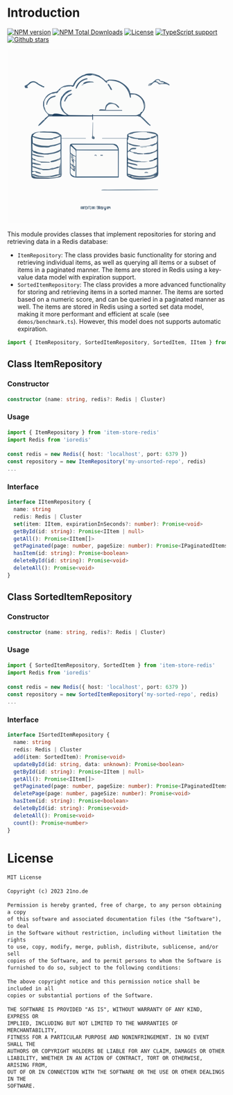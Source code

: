 # Introduction
[![NPM version](https://badgen.net/npm/v/item-store-redis)](https://www.npmjs.com/package/item-store-redis)
[![NPM Total Downloads](https://badgen.net/npm/dt/item-store-redis)](https://www.npmjs.com/package/item-store-redis)
[![License](https://badgen.net/npm/license/item-store-redis)](https://www.npmjs.com/package/item-store-redis)
[![TypeScript support](https://badgen.net/npm/types/item-store-redis)](https://www.npmjs.com/package/item-store-redis)
[![Github stars](https://badgen.net/github/stars/BackendStack21/item-store-redis?icon=github)](https://github.com/BackendStack21/item-store-redis.git)

<img src="illustration.svg" width="400">  

This module provides classes that implement repositories for storing and retrieving data in a Redis database:

- `ItemRepository`: The class provides basic functionality for storing and retrieving individual items, as well as querying all items or a subset of items in a paginated manner. The items are stored in Redis using a key-value data model with expiration support. 
- `SortedItemRepository`: The class provides a more advanced functionality for storing and retrieving items in a sorted manner. The items are sorted based on a numeric score, and can be queried in a paginated manner as well. The items are stored in Redis using a sorted set data model, making it more performant and efficient at scale (see `demos/benchmark.ts`). However, this model does not supports automatic expiration.

```ts
import { ItemRepository, SortedItemRepository, SortedItem, IItem } from 'item-store-redis'
```

## Class ItemRepository

### Constructor
```ts
constructor (name: string, redis?: Redis | Cluster)
```

### Usage
```ts
import { ItemRepository } from 'item-store-redis'
import Redis from 'ioredis'

const redis = new Redis({ host: 'localhost', port: 6379 })
const repository = new ItemRepository('my-unsorted-repo', redis)
...
```

### Interface
```ts
interface IItemRepository {
  name: string
  redis: Redis | Cluster
  set(item: IItem, expirationInSeconds?: number): Promise<void>
  getById(id: string): Promise<IItem | null>
  getAll(): Promise<IItem[]>
  getPaginated(page: number, pageSize: number): Promise<IPaginatedItems>
  hasItem(id: string): Promise<boolean>
  deleteById(id: string): Promise<void>
  deleteAll(): Promise<void>
}
```

## Class SortedItemRepository

### Constructor
```ts
constructor (name: string, redis?: Redis | Cluster)
```

### Usage
```ts
import { SortedItemRepository, SortedItem } from 'item-store-redis'
import Redis from 'ioredis'

const redis = new Redis({ host: 'localhost', port: 6379 })
const repository = new SortedItemRepository('my-sorted-repo', redis)
...
```

### Interface
```ts
interface ISortedItemRepository {
  name: string
  redis: Redis | Cluster
  add(item: SortedItem): Promise<void>
  updateById(id: string, data: unknown): Promise<boolean>
  getById(id: string): Promise<IItem | null>
  getAll(): Promise<IItem[]>
  getPaginated(page: number, pageSize: number): Promise<IPaginatedItems>
  deletePage(page: number, pageSize: number): Promise<void>
  hasItem(id: string): Promise<boolean>
  deleteById(id: string): Promise<void>
  deleteAll(): Promise<void>
  count(): Promise<number>
}
```

# License

```
MIT License

Copyright (c) 2023 21no.de

Permission is hereby granted, free of charge, to any person obtaining a copy
of this software and associated documentation files (the "Software"), to deal
in the Software without restriction, including without limitation the rights
to use, copy, modify, merge, publish, distribute, sublicense, and/or sell
copies of the Software, and to permit persons to whom the Software is
furnished to do so, subject to the following conditions:

The above copyright notice and this permission notice shall be included in all
copies or substantial portions of the Software.

THE SOFTWARE IS PROVIDED "AS IS", WITHOUT WARRANTY OF ANY KIND, EXPRESS OR
IMPLIED, INCLUDING BUT NOT LIMITED TO THE WARRANTIES OF MERCHANTABILITY,
FITNESS FOR A PARTICULAR PURPOSE AND NONINFRINGEMENT. IN NO EVENT SHALL THE
AUTHORS OR COPYRIGHT HOLDERS BE LIABLE FOR ANY CLAIM, DAMAGES OR OTHER
LIABILITY, WHETHER IN AN ACTION OF CONTRACT, TORT OR OTHERWISE, ARISING FROM,
OUT OF OR IN CONNECTION WITH THE SOFTWARE OR THE USE OR OTHER DEALINGS IN THE
SOFTWARE.

```